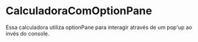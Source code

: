 # CalculadoraComOptionPane
Essa calculadora utiliza optionPane para interagir através de um pop'up ao invés do console.

